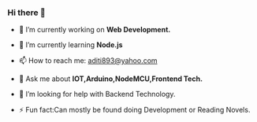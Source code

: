 ### Hi there 👋
- 🔭 I’m currently working on <strong>Web Development.</strong> <br>

- 🌱 I’m currently learning <strong>Node.js</strong> <br>

- 📫 How to reach me: aditi893@yahoo.com <br>

- 💬 Ask me about <strong>IOT,Arduino,NodeMCU,Frontend Tech.</strong><br>

- 🤔 I’m looking for help with Backend Technology.<br>

- ⚡ Fun fact:Can mostly be found doing Development or Reading Novels.



<!--
**aditi-n21/aditi-n21** is a ✨ _special_ ✨ repository because its `README.md` (this file) appears on your GitHub profile.
**Languages and Tools:**  
Here are some ideas to get you started:
<a href="https://github.com/aditi-n21">
  <img align="center" src="https://github-readme-stats.vercel.app/api/top-langs/?username=aditi-n21&theme=light&hide_langs_below=1" />
</a>
<a href="https://github.com/aditi-n21">
 <img align="center" src="https://github-readme-stats.vercel.app/api?username=aditi-n21&show_icons=true&theme=light&line_height=27"/>
</a>

- 🔭 I’m currently working on ...
- 🌱 I’m currently learning ...
- 👯 I’m looking to collaborate on ...
- 🤔 I’m looking for help with ...
- 💬 Ask me about ...
- 📫 How to reach me:...
- 😄 Pronouns: ...
 ...


<a href="https://github.com/aditi-n21">
  <img align="center" src="https://github-readme-stats.vercel.app/api/top-langs/?username=aditi-n21&theme=light&hide_langs_below=1" />
</a>
<a href="https://github.com/aditi-n21">
 <img align="center" src="https://github-readme-stats.vercel.app/api?username=aditi-n21&show_icons=true&theme=light&line_height=27"/>
</a>


-->
